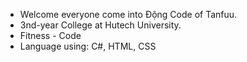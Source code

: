 
<!---
TanfuuLu/TanfuuLu is a ✨ special ✨ repository because its `README.md` (this file) appears on your GitHub profile.
You can click the Preview link to take a look at your changes.
--->
- Welcome everyone come into Động Code of Tanfuu.
- 3nd-year College at Hutech University.
- Fitness - Code
- Language using: C#, HTML, CSS
